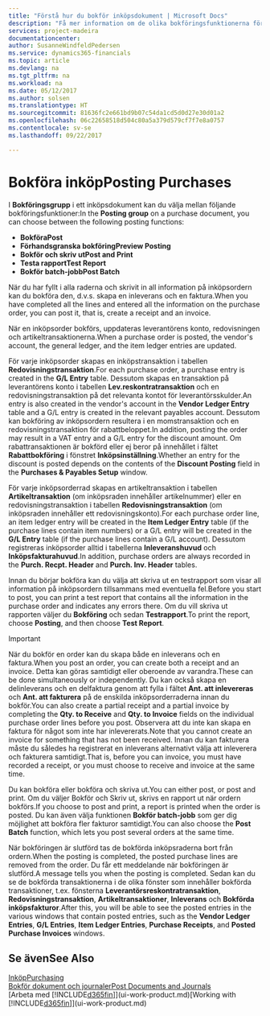 ```yaml
---
title: "Förstå hur du bokför inköpsdokument | Microsoft Docs"
description: "Få mer information om de olika bokföringsfunktionerna för att bokföra inköpsdokument."
services: project-madeira
documentationcenter: 
author: SusanneWindfeldPedersen
ms.service: dynamics365-financials
ms.topic: article
ms.devlang: na
ms.tgt_pltfrm: na
ms.workload: na
ms.date: 05/12/2017
ms.author: solsen
ms.translationtype: HT
ms.sourcegitcommit: 81636fc2e661bd9b07c54da1cd5d0d27e30d01a2
ms.openlocfilehash: 06c22658518d504c80a5a379d579cf7f7e8a0757
ms.contentlocale: sv-se
ms.lasthandoff: 09/22/2017

---
```

# <a name="posting-purchases"></a><span data-ttu-id="173df-103">Bokföra inköp</span><span class="sxs-lookup"><span data-stu-id="173df-103">Posting Purchases</span></span>
<span data-ttu-id="173df-104">I **Bokföringsgrupp** i ett inköpsdokument kan du välja mellan följande bokföringsfunktioner:</span><span class="sxs-lookup"><span data-stu-id="173df-104">In the **Posting group** on a purchase document, you can choose between the following posting functions:</span></span>

* <span data-ttu-id="173df-105">**Bokföra**</span><span class="sxs-lookup"><span data-stu-id="173df-105">**Post**</span></span>
* <span data-ttu-id="173df-106">**Förhandsgranska bokföring**</span><span class="sxs-lookup"><span data-stu-id="173df-106">**Preview Posting**</span></span>
* <span data-ttu-id="173df-107">**Bokför och skriv ut**</span><span class="sxs-lookup"><span data-stu-id="173df-107">**Post and Print**</span></span>
* <span data-ttu-id="173df-108">**Testa rapport**</span><span class="sxs-lookup"><span data-stu-id="173df-108">**Test Report**</span></span>
* <span data-ttu-id="173df-109">**Bokför batch-jobb**</span><span class="sxs-lookup"><span data-stu-id="173df-109">**Post Batch**</span></span>

<span data-ttu-id="173df-110">När du har fyllt i alla raderna och skrivit in all information på inköpsordern kan du bokföra den, d.v.s. skapa en inleverans och en faktura.</span><span class="sxs-lookup"><span data-stu-id="173df-110">When you have completed all the lines and entered all the information on the purchase order, you can post it, that is, create a receipt and an invoice.</span></span>

<span data-ttu-id="173df-111">När en inköpsorder bokförs, uppdateras leverantörens konto, redovisningen och artikeltransaktionerna.</span><span class="sxs-lookup"><span data-stu-id="173df-111">When a purchase order is posted, the vendor's account, the general ledger, and the item ledger entries are updated.</span></span>

<span data-ttu-id="173df-112">För varje inköpsorder skapas en inköpstransaktion i tabellen **Redovisningstransaktion**.</span><span class="sxs-lookup"><span data-stu-id="173df-112">For each purchase order, a purchase entry is created in the **G/L Entry** table.</span></span> <span data-ttu-id="173df-113">Dessutom skapas en transaktion på leverantörens konto i tabellen **Lev.reskontratransaktion** och en redovisningstransaktion på det relevanta kontot för leverantörsskulder.</span><span class="sxs-lookup"><span data-stu-id="173df-113">An entry is also created in the vendor's account in the **Vendor Ledger Entry** table and a G/L entry is created in the relevant payables account.</span></span> <span data-ttu-id="173df-114">Dessutom kan bokföring av inköpsordern resultera i en momstransaktion och en redovisningstransaktion för rabattbeloppet.</span><span class="sxs-lookup"><span data-stu-id="173df-114">In addition, posting the order may result in a VAT entry and a G/L entry for the discount amount.</span></span> <span data-ttu-id="173df-115">Om rabattransaktionen är bokförd eller ej beror på innehållet i fältet **Rabattbokföring** i fönstret **Inköpsinställning**.</span><span class="sxs-lookup"><span data-stu-id="173df-115">Whether an entry for the discount is posted depends on the contents of the **Discount Posting** field in the **Purchases & Payables Setup** window.</span></span>

<span data-ttu-id="173df-116">För varje inköpsorderrad skapas en artikeltransaktion i tabellen **Artikeltransaktion** (om inköpsraden innehåller artikelnummer) eller en redovisningstransaktion i tabellen **Redovisningstransaktion** (om inköpsraden innehåller ett redovisningskonto).</span><span class="sxs-lookup"><span data-stu-id="173df-116">For each purchase order line, an item ledger entry will be created in the **Item Ledger Entry** table (if the purchase lines contain item numbers) or a G/L entry will be created in the **G/L Entry** table (if the purchase lines contain a G/L account).</span></span> <span data-ttu-id="173df-117">Dessutom registreras inköpsorder alltid i tabellerna **Inleveranshuvud** och **Inköpsfakturahuvud**.</span><span class="sxs-lookup"><span data-stu-id="173df-117">In addition, purchase orders are always recorded in the **Purch. Recpt. Header** and **Purch. Inv. Header** tables.</span></span>

<span data-ttu-id="173df-118">Innan du börjar bokföra kan du välja att skriva ut en testrapport som visar all information på inköpsordern tillsammans med eventuella fel.</span><span class="sxs-lookup"><span data-stu-id="173df-118">Before you start to post, you can print a test report that contains all the information in the purchase order and indicates any errors there.</span></span> <span data-ttu-id="173df-119">Om du vill skriva ut rapporten väljer du **Bokföring** och sedan **Testrapport**.</span><span class="sxs-lookup"><span data-stu-id="173df-119">To print the report, choose **Posting**, and then choose **Test Report**.</span></span>

> [!IMPORTANT]  
>   <span data-ttu-id="173df-120">När du bokför en order kan du skapa både en inleverans och en faktura.</span><span class="sxs-lookup"><span data-stu-id="173df-120">When you post an order, you can create both a receipt and an invoice.</span></span> <span data-ttu-id="173df-121">Detta kan göras samtidigt eller oberoende av varandra.</span><span class="sxs-lookup"><span data-stu-id="173df-121">These can be done simultaneously or independently.</span></span> <span data-ttu-id="173df-122">Du kan också skapa en delinleverans och en delfaktura genom att fylla i fältet **Ant. att inlevereras** och **Ant. att fakturera** på de enskilda inköpsorderraderna innan du bokför.</span><span class="sxs-lookup"><span data-stu-id="173df-122">You can also create a partial receipt and a partial invoice by completing the **Qty. to Receive** and **Qty. to Invoice** fields on the individual purchase order lines before you post.</span></span> <span data-ttu-id="173df-123">Observera att du inte kan skapa en faktura för något som inte har inlevererats.</span><span class="sxs-lookup"><span data-stu-id="173df-123">Note that you cannot create an invoice for something that has not been received.</span></span> <span data-ttu-id="173df-124">Innan du kan fakturera måste du således ha registrerat en inleverans alternativt välja att inleverera och fakturera samtidigt.</span><span class="sxs-lookup"><span data-stu-id="173df-124">That is, before you can invoice, you must have recorded a receipt, or you must choose to receive and invoice at the same time.</span></span>

<span data-ttu-id="173df-125">Du kan bokföra eller bokföra och skriva ut.</span><span class="sxs-lookup"><span data-stu-id="173df-125">You can either post, or post and print.</span></span> <span data-ttu-id="173df-126">Om du väljer Bokför och Skriv ut, skrivs en rapport ut när ordern bokförs.</span><span class="sxs-lookup"><span data-stu-id="173df-126">If you choose to post and print, a report is printed when the order is posted.</span></span> <span data-ttu-id="173df-127">Du kan även välja funktionen **Bokför batch-jobb** som ger dig möjlighet att bokföra fler fakturor samtidigt.</span><span class="sxs-lookup"><span data-stu-id="173df-127">You can also choose the **Post Batch** function, which lets you post several orders at the same time.</span></span>

<span data-ttu-id="173df-128">När bokföringen är slutförd tas de bokförda inköpsraderna bort från ordern.</span><span class="sxs-lookup"><span data-stu-id="173df-128">When the posting is completed, the posted purchase lines are removed from the order.</span></span> <span data-ttu-id="173df-129">Du får ett meddelande när bokföringen är slutförd.</span><span class="sxs-lookup"><span data-stu-id="173df-129">A message tells you when the posting is completed.</span></span> <span data-ttu-id="173df-130">Sedan kan du se de bokförda transaktionerna i de olika fönster som innehåller bokförda transaktioner, t.ex. fönsterna **Leverantörsreskontratransaktion**, **Redovisningstransaktion**, **Artikeltransaktioner**, **Inleverans** och **Bokförda inköpsfakturor**.</span><span class="sxs-lookup"><span data-stu-id="173df-130">After this, you will be able to see the posted entries in the various windows that contain posted entries, such as the **Vendor Ledger Entries**, **G/L Entries**, **Item Ledger Entries**, **Purchase Receipts**, and **Posted Purchase Invoices** windows.</span></span>

## <a name="see-also"></a><span data-ttu-id="173df-131">Se även</span><span class="sxs-lookup"><span data-stu-id="173df-131">See Also</span></span>
[<span data-ttu-id="173df-132">Inköp</span><span class="sxs-lookup"><span data-stu-id="173df-132">Purchasing</span></span>](purchasing-manage-purchasing.md)  
[<span data-ttu-id="173df-133">Bokför dokument och journaler</span><span class="sxs-lookup"><span data-stu-id="173df-133">Post Documents and Journals</span></span>](ui-post-documents-journals.md)  
<span data-ttu-id="173df-134">[Arbeta med [!INCLUDE[d365fin](includes/d365fin_md.md)]](ui-work-product.md)</span><span class="sxs-lookup"><span data-stu-id="173df-134">[Working with [!INCLUDE[d365fin](includes/d365fin_md.md)]](ui-work-product.md)</span></span>


